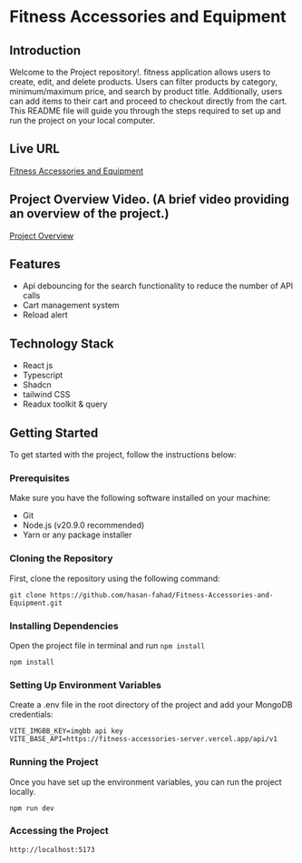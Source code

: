 # Fitness Accessories and Equipment

## Introduction

Welcome to the Project repository!.
fitness application allows users to create, edit, and delete products. Users can filter products by category, minimum/maximum price, and search by product title. Additionally, users can add items to their cart and proceed to checkout directly from the cart.
<br>
This README file will guide you through the steps required to set up and run the project on your local computer.

## Live URL

[Fitness Accessories and Equipment](https://fitenss-accessories-client.vercel.app/)

## Project Overview Video. (A brief video providing an overview of the project.)
[Project Overview](https://drive.google.com/file/d/1RekcbCPtDIohCScy3A5JPUcVodXrcdtu/view?usp=sharing)

## Features

- Api debouncing for the search functionality to reduce the number of API calls
- Cart management system
- Reload alert

## Technology Stack

- React js
- Typescript
- Shadcn
- tailwind CSS
- Readux toolkit & query

## Getting Started

To get started with the project, follow the instructions below:

### Prerequisites

Make sure you have the following software installed on your machine:

- Git
- Node.js (v20.9.0 recommended)
- Yarn or any package installer

### Cloning the Repository

First, clone the repository using the following command:

```
git clone https://github.com/hasan-fahad/Fitness-Accessories-and-Equipment.git

```

### Installing Dependencies

Open the project file in terminal and run `npm install`

```
npm install

```

### Setting Up Environment Variables

Create a .env file in the root directory of the project and add your MongoDB credentials:

```
VITE_IMGBB_KEY=imgbb api key
VITE_BASE_API=https://fitness-accessories-server.vercel.app/api/v1
```

### Running the Project

Once you have set up the environment variables, you can run the project locally.

```
npm run dev

```

### Accessing the Project

```
http://localhost:5173
```
